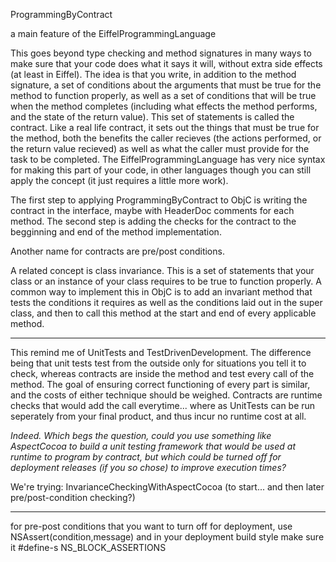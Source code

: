 ProgrammingByContract

a main feature of the EiffelProgrammingLanguage

This goes beyond type checking and method signatures in many ways to make sure that your code does what it says it will, without extra side effects (at least in Eiffel).  The idea is that you write, in addition to the method signature, a set of conditions about the arguments that must be true for the method to function properly, as well as a set of conditions that will be true when the method completes (including what effects the method performs, and the state of the return value).  This set of statements is called the contract.  Like a real life contract, it sets out the things that must be true for the method, both the benefits the caller recieves (the actions performed, or the return value recieved) as well as what the caller must provide for the task to be completed.  The EiffelProgrammingLanguage has very nice syntax for making this part of your code, in other languages though you can still apply the concept (it just requires a little more work).

The first step to applying ProgrammingByContract to ObjC is writing the contract in the interface, maybe with HeaderDoc comments for each method.  The second step is adding the checks for the contract to the begginning and end of the method implementation.

Another name for contracts are pre/post conditions.

A related concept is class invariance.  This is a set of statements that your class or an instance of your class requires to be true to function properly.  A common way to implement this in ObjC is to add an invariant method that tests the conditions it requires as well as the conditions laid out in the super class, and then to call this method at the start and end of every applicable method.

----

This remind me of UnitTests and TestDrivenDevelopment.  The difference being that unit tests test from the outside only for situations you tell it to check, whereas contracts are inside the method and test every call of the method.  The goal of ensuring correct functioning of every part is similar, and the costs of either technique should be weighed.  Contracts are runtime checks that would add the call everytime... where as UnitTests can be run seperately from your final product, and thus incur no runtime cost at all.

*Indeed. Which begs the question, could you use something like AspectCocoa to build a unit testing framework that would be used at runtime to program by contract, but which could be turned off for deployment releases (if you so chose) to improve execution times?*

We're trying: InvarianceCheckingWithAspectCocoa (to start... and then later pre/post-condition checking?)

----
for pre-post conditions that you want to turn off for deployment, use NSAssert(condition,message) and in your deployment build style make sure it #define-s NS_BLOCK_ASSERTIONS

